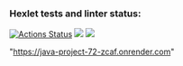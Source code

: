 ### Hexlet tests and linter status:
[![Actions Status](https://github.com/leshayurovskikh/java-project-72/actions/workflows/hexlet-check.yml/badge.svg)](https://github.com/leshayurovskikh/java-project-72/actions)
<a href="https://codeclimate.com/github/leshayurovskikh/java-project-72/maintainability"><img src="https://api.codeclimate.com/v1/badges/de4c4dc9a97e06b6ad0f/maintainability" /></a>
<a href="https://codeclimate.com/github/leshayurovskikh/java-project-72/test_coverage"><img src="https://api.codeclimate.com/v1/badges/de4c4dc9a97e06b6ad0f/test_coverage" /></a>

"https://java-project-72-zcaf.onrender.com"